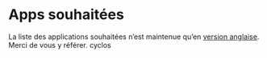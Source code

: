 # Apps souhaitées

La liste des applications souhaitées n’est maintenue qu’en <a href="/apps_wishlist_en">version anglaise</a>. Merci de vous y référer.
cyclos 